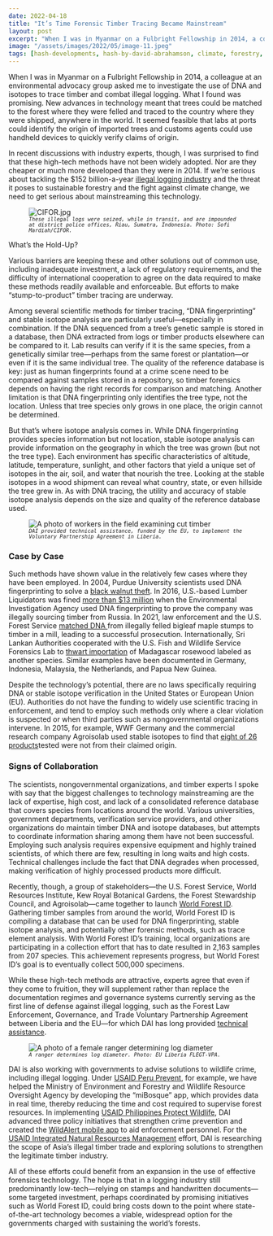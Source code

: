 ```yaml
---
date: 2022-04-18
title: "It’s Time Forensic Timber Tracing Became Mainstream"
layout: post
excerpt: "When I was in Myanmar on a Fulbright Fellowship in 2014, a colleague at an environmental advocacy group asked me to investigate the use of DNA and isotopes to trace timber and combat illegal logging."
image: "/assets/images/2022/05/image-11.jpeg"
tags: [hash-developments, hash-by-david-abrahamson, climate, forestry, hash-featured]
---
```

<p>When I was in Myanmar on a Fulbright Fellowship in 2014, a colleague at an environmental advocacy group asked me to investigate the use of DNA and isotopes to trace timber and combat illegal logging. What I found was promising. New advances in technology meant that trees could be matched to the forest where they were felled and traced to the country where they were shipped, anywhere in the world. It seemed feasible that labs at ports could identify the origin of imported trees and customs agents could use handheld devices to quickly verify claims of origin.</p><p>In recent discussions with industry experts, though, I was surprised to find that these high-tech methods have not been widely adopted. Nor are they cheaper or much more developed than they were in 2014. If we’re serious about tackling the $152 billion-a-year <a href="https://www.nationalgeographic.com/environment/article/the-timber-detectives-on-the-front-lines-of-illegal-wood-trade">illegal logging industry</a> and the threat it poses to sustainable forestry and the fight against climate change, we need to get serious about mainstreaming this technology.</p><figure class="kg-card kg-image-card kg-card-hascaption"><img src="https://dai-global-developments.com/uploads/CIFOR.jpg" class="kg-image" alt="CIFOR.jpg" loading="lazy"><figcaption><code><em><code><em>These illegal logs were seized, while in transit, and are impounded at district police offices, Riau, Sumatra, Indonesia. Photo: Sofi Mardiah/CIFOR.</em></code></em></code></figcaption></figure><p>What’s the Hold-Up?</p><p>Various barriers are keeping these and other solutions out of common use, including inadequate investment, a lack of regulatory requirements, and the difficulty of international cooperation to agree on the data required to make these methods readily available and enforceable. But efforts to make “stump-to-product” timber tracing are underway.</p><p>Among several scientific methods for timber tracing, “DNA fingerprinting” and stable isotope analysis are particularly useful—especially in combination. If the DNA sequenced from a tree’s genetic sample is stored in a database, then DNA extracted from logs or timber products elsewhere can be compared to it. Lab results can verify if it is the same species, from a genetically similar tree—perhaps from the same forest or plantation—or even if it is the same individual tree. The quality of the reference database is key: just as human fingerprints found at a crime scene need to be compared against samples stored in a repository, so timber forensics depends on having the right records for comparison and matching. Another limitation is that DNA fingerprinting only identifies the tree type, not the location. Unless that tree species only grows in one place, the origin cannot be determined.</p><p>But that’s where isotope analysis comes in. While DNA fingerprinting provides species information but not location, stable isotope analysis can provide information on the geography in which the tree was grown (but not the tree type). Each environment has specific characteristics of altitude, latitude, temperature, sunlight, and other factors that yield a unique set of isotopes in the air, soil, and water that nourish the tree. Looking at the stable isotopes in a wood shipment can reveal what country, state, or even hillside the tree grew in. As with DNA tracing, the utility and accuracy of stable isotope analysis depends on the size and quality of the reference database used.</p><figure class="kg-card kg-image-card kg-card-hascaption"><img src="https://dai-global-developments.com/uploads/Liberia%20VPA-SU_2.jpg" class="kg-image" alt="A photo of workers in the field examining cut timber" loading="lazy"><figcaption><code><em><code><em>DAI provided technical assistance, funded by the EU, to implement the Voluntary Partnership Agreement in Liberia.</em></code></em></code></figcaption></figure><h3 id="case-by-case">Case by Case</h3><p>Such methods have shown value in the relatively few cases where they have been employed. In 2004, Purdue University scientists used DNA fingerprinting to solve a <a href="https://www.iatp.org/news/dna-test-catches-tree-poachers-in-indiana">black walnut theft</a>. In 2016, U.S.-based Lumber Liquidators was fined <a href="https://www.natlawreview.com/article/lessons-lumber-liquidators-recent-lacey-act-criminal-sentence-are-you-exposed-to">more than $13 million</a> when the Environmental Investigation Agency used DNA fingerprinting to prove the company was illegally sourcing timber from Russia. In 2021, law enforcement and the U.S. Forest Service <a href="https://www.freethink.com/environment/tree-dna-2">matched DNA </a>from illegally felled bigleaf maple stumps to timber in a mill, leading to a successful prosecution. Internationally, Sri Lankan Authorities cooperated with the U.S. Fish and Wildlife Service Forensics Lab to <a href="https://www.jeolusa.com/APPLICATIONS/REALab-Customer-Stories/US-Fish-and-Wildlife-Forensic-Lab/lc/39091/lcv/s/rosewood-logs-from-madagascar-seized-by-authorities-in-sri-lanka-image-courtesy-of-mongabaycom">thwart importation</a> of Madagascar rosewood labeled as another species. Similar examples have been documented in Germany, Indonesia, Malaysia, the Netherlands, and Papua New Guinea.</p><p>Despite the technology’s potential, there are no laws specifically requiring DNA or stable isotope verification in the United States or European Union (EU). Authorities do not have the funding to widely use scientific tracing in enforcement, and tend to employ such methods only where a clear violation is suspected or when third parties such as nongovernmental organizations intervene. In 2015, for example, WWF Germany and the commercial research company Agroisolab used stable isotopes to find that <a href="http://assets.wwf.org.uk/downloads/timber_testing_report_may15.pdf?_ga=1.18342335.780636418.1433397871">eight of 26 products</a>tested were not from their claimed origin.</p><h3 id="signs-of-collaboration">Signs of Collaboration</h3><p>The scientists, nongovernmental organizations, and timber experts I spoke with say that the biggest challenges to technology mainstreaming are the lack of expertise, high cost, and lack of a consolidated reference database that covers species from locations around the world. Various universities, government departments, verification service providers, and other organizations do maintain timber DNA and isotope databases, but attempts to coordinate information sharing among them have not been successful. Employing such analysis requires expensive equipment and highly trained scientists, of which there are few, resulting in long waits and high costs. Technical challenges include the fact that DNA degrades when processed, making verification of highly processed products more difficult.</p><p>Recently, though, a group of stakeholders—the U.S. Forest Service, World Resources Institute, Kew Royal Botanical Gardens, the Forest Stewardship Council, and Agroisolab—came together to launch <a href="https://worldforestid.org/">World Forest ID</a>. Gathering timber samples from around the world, World Forest ID is compiling a database that can be used for DNA fingerprinting, stable isotope analysis, and potentially other forensic methods, such as trace element analysis. With World Forest ID’s training, local organizations are participating in a collection effort that has to date resulted in 2,163 samples from 207 species. This achievement represents progress, but World Forest ID’s goal is to eventually collect 500,000 specimens.</p><p>While these high-tech methods are attractive, experts agree that even if they come to fruition, they will supplement rather than replace the documentation regimes and governance systems currently serving as the first line of defense against illegal logging, such as the Forest Law Enforcement, Governance, and Trade Voluntary Partnership Agreement between Liberia and the EU—for which DAI has long provided <a href="https://www.dai.com/our-work/projects/liberia-long-term-technical-assistance-for-the-implementation-of-the-voluntary-partnership-agreement-flegt-vpa">technical assistance</a>.</p><figure class="kg-card kg-image-card kg-card-hascaption"><img src="https://dai-global-developments.com/uploads/female%20CoC%20ranger%20determining%20log%20diameter-324532.jpg" class="kg-image" alt="A photo of a female ranger determining log diameter" loading="lazy"><figcaption><code><em><code><em>A ranger determines log diameter. Photo: EU Liberia FLEGT-VPA.</em></code></em></code></figcaption></figure><p>DAI is also working with governments to advise solutions to wildlife crime, including illegal logging. Under <a href="https://www.dai.com/our-work/projects/peru-prevent#:~:text=The%20Prevent%20activity%20was%20designed,to%20protecting%20Peru's%20environmental%20assets.">USAID Peru Prevent</a>, for example, we have helped the Ministry of Environment and Forestry and Wildlife Resource Oversight Agency by developing the “miBosque” app, which provides data in real time, thereby reducing the time and cost required to supervise forest resources. In implementing <a href="https://www.dai.com/our-work/projects/philippines-protect-wildlife-protect">USAID Philippines Protect Wildlife</a>, DAI advanced three policy initiatives that strengthen crime prevention and created the <a href="https://technology.inquirer.net/97103/app-to-help-curb-wildlife-trafficking">WildAlert mobile app</a> to aid enforcement personnel. For the <a href="https://www.dai.com/our-work/projects/worldwide-integrated-natural-resource-management-inrm">USAID Integrated Natural Resources Management</a> effort, DAI is researching the scope of Asia’s illegal timber trade and exploring solutions to strengthen the legitimate timber industry.</p><p>All of these efforts could benefit from an expansion in the use of effective forensics technology. The hope is that in a logging industry still predominantly low-tech—relying on stamps and handwritten documents—some targeted investment, perhaps coordinated by promising initiatives such as World Forest ID, could bring costs down to the point where state-of-the-art technology becomes a viable, widespread option for the governments charged with sustaining the world’s forests.</p>
  